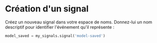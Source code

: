 # Création d'un signal

Créez un nouveau signal dans votre espace de noms. Donnez-lui un nom descriptif pour identifier l'événement qu'il représente :

```python
model_saved = my_signals.signal('model-saved')
```
